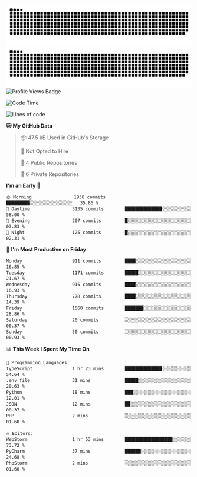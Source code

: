 <img src="https://github.com/nielsbaggerman/nielsbaggerman/blob/output/github-contribution-grid-snake.svg#gh-light-mode-only" alt="GitHub Snake Light">
<img src="https://github.com/nielsbaggerman/nielsbaggerman/blob/output/github-contribution-grid-snake-dark.svg#gh-dark-mode-only" alt="GitHub Snake Dark">
<img src="https://komarev.com/ghpvc/?username=nielsbaggerman&amp;label=Profile+Views" alt="Profile Views Badge" />

<!--START_SECTION:waka-->
![Code Time](http://img.shields.io/badge/Code%20Time-2%2C155%20hrs%2037%20mins-blue)

![Lines of code](https://img.shields.io/badge/From%20Hello%20World%20I%27ve%20Written-7.7%20million%20lines%20of%20code-blue)

**🐱 My GitHub Data** 

> 📦 47.5 kB Used in GitHub's Storage 
 > 
> 🚫 Not Opted to Hire
 > 
> 📜 4 Public Repositories 
 > 
> 🔑 6 Private Repositories 
 > 
**I'm an Early 🐤** 

```text
🌞 Morning                1938 commits        █████████░░░░░░░░░░░░░░░░   35.86 % 
🌆 Daytime                3135 commits        ██████████████░░░░░░░░░░░   58.00 % 
🌃 Evening                207 commits         █░░░░░░░░░░░░░░░░░░░░░░░░   03.83 % 
🌙 Night                  125 commits         █░░░░░░░░░░░░░░░░░░░░░░░░   02.31 % 
```
📅 **I'm Most Productive on Friday** 

```text
Monday                   911 commits         ████░░░░░░░░░░░░░░░░░░░░░   16.85 % 
Tuesday                  1171 commits        █████░░░░░░░░░░░░░░░░░░░░   21.67 % 
Wednesday                915 commits         ████░░░░░░░░░░░░░░░░░░░░░   16.93 % 
Thursday                 778 commits         ████░░░░░░░░░░░░░░░░░░░░░   14.39 % 
Friday                   1560 commits        ███████░░░░░░░░░░░░░░░░░░   28.86 % 
Saturday                 20 commits          ░░░░░░░░░░░░░░░░░░░░░░░░░   00.37 % 
Sunday                   50 commits          ░░░░░░░░░░░░░░░░░░░░░░░░░   00.93 % 
```


📊 **This Week I Spent My Time On** 

```text
💬 Programming Languages: 
TypeScript               1 hr 23 mins        ██████████████░░░░░░░░░░░   54.64 % 
.env file                31 mins             █████░░░░░░░░░░░░░░░░░░░░   20.63 % 
Python                   18 mins             ███░░░░░░░░░░░░░░░░░░░░░░   12.01 % 
JSON                     12 mins             ██░░░░░░░░░░░░░░░░░░░░░░░   08.37 % 
PHP                      2 mins              ░░░░░░░░░░░░░░░░░░░░░░░░░   01.60 % 

🔥 Editors: 
WebStorm                 1 hr 53 mins        ██████████████████░░░░░░░   73.72 % 
PyCharm                  37 mins             ██████░░░░░░░░░░░░░░░░░░░   24.68 % 
PhpStorm                 2 mins              ░░░░░░░░░░░░░░░░░░░░░░░░░   01.60 % 
```


<!--END_SECTION:waka-->
